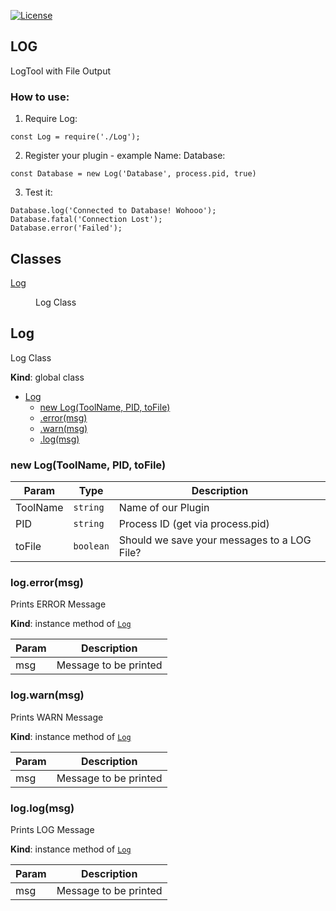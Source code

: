[![License](https://img.shields.io/badge/License-Apache%202.0-blue.svg)](https://opensource.org/licenses/Apache-2.0)



## LOG
LogTool with File Output

### How to use:
1. Require Log:
```
const Log = require('./Log');
```
2. Register your plugin - example Name: Database:
```
const Database = new Log('Database', process.pid, true)
```
3. Test it:
```
Database.log('Connected to Database! Wohooo');
Database.fatal('Connection Lost');
Database.error('Failed');
```

## Classes

<dl>
<dt><a href="#Log">Log</a></dt>
<dd><p>Log Class</p>
</dd>
</dl>

## Log
Log Class

**Kind**: global class

* [Log](#Log)
    * [new Log(ToolName, PID, toFile)](#new_Log_new)
    * [.error(msg)](#Log+error)
    * [.warn(msg)](#Log+warn)
    * [.log(msg)](#Log+log)

<a name="new_Log_new"></a>

### new Log(ToolName, PID, toFile)

| Param | Type | Description |
| --- | --- | --- |
| ToolName | <code>string</code> | Name of our Plugin |
| PID | <code>string</code> | Process ID (get via process.pid) |
| toFile | <code>boolean</code> | Should we save your messages to a LOG File? |

<a name="Log+error"></a>

### log.error(msg)
Prints ERROR Message

**Kind**: instance method of <code>[Log](#Log)</code>

| Param | Description |
| --- | --- |
| msg | Message to be printed |

<a name="Log+warn"></a>

### log.warn(msg)
Prints WARN Message

**Kind**: instance method of <code>[Log](#Log)</code>

| Param | Description |
| --- | --- |
| msg | Message to be printed |

<a name="Log+log"></a>

### log.log(msg)
Prints LOG Message

**Kind**: instance method of <code>[Log](#Log)</code>

| Param | Description |
| --- | --- |
| msg | Message to be printed |

